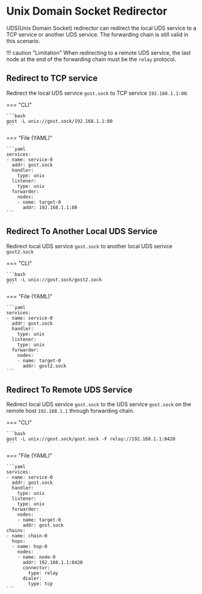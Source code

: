 # Unix Domain Socket Redirector

UDS(Unix Domain Socket) redirector can redirect the local UDS service to a TCP service or another UDS service. The forwarding chain is still valid in this scenario.

!!! caution "Limitation"
	When redirecting to a remote UDS service, the last node at the end of the forwarding chain must be the `relay` protocol.

## Redirect to TCP service

Redirect the local UDS service `gost.sock` to TCP service `192.168.1.1:80`.

=== "CLI"

	```bash
	gost -L unix://gost.sock/192.168.1.1:80
	```

=== "File (YAML)"

    ```yaml
	services:
	- name: service-0
	  addr: gost.sock
	  handler:
		type: unix
	  listener:
		type: unix
	  forwarder:
	    nodes:
		- name: target-0
		  addr: 192.168.1.1:80
	```

## Redirect To Another Local UDS Service

Redirect local UDS service `gost.sock` to another local UDS serivce `gost2.sock`

=== "CLI"

	```bash
	gost -L unix://gost.sock/gost2.sock
	```

=== "File (YAML)"

    ```yaml
	services:
	- name: service-0
	  addr: gost.sock
	  handler:
		type: unix
	  listener:
		type: unix
	  forwarder:
	    nodes:
		- name: target-0
		  addr: gost2.sock
	```

## Redirect To Remote UDS Service

Redirect local UDS service `gost.sock` to the UDS service `gost.sock` on the remote host `192.168.1.1` through forwarding chain. 

=== "CLI"

	```bash
	gost -L unix://gost.sock/gost.sock -F relay://192.168.1.1:8420
	```

=== "File (YAML)"

    ```yaml
	services:
	- name: service-0
	  addr: gost.sock
	  handler:
		type: unix
	  listener:
		type: unix
	  forwarder:
	    nodes:
		- name: target-0
		  addr: gost.sock
	chains:
	- name: chain-0
	  hops:
	  - name: hop-0
		nodes:
		- name: node-0
		  addr: 192.168.1.1:8420
		  connector:
			type: relay
		  dialer:
			type: tcp
	```

